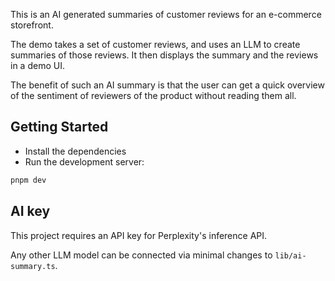 This is an AI generated summaries of customer reviews for an e-commerce storefront.

The demo takes a set of customer reviews, and uses an LLM to create summaries of those reviews.
It then displays the summary and the reviews in a demo UI.

The benefit of such an AI summary is that the user can get a quick overview of the sentiment
of reviewers of the product without reading them all.

## Getting Started

- Install the dependencies
- Run the development server:

```bash
pnpm dev
```

## AI key

This project requires an API key for Perplexity's inference API.

Any other LLM model can be connected via minimal changes to `lib/ai-summary.ts`.
